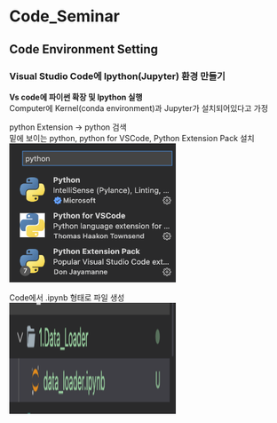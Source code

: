 # Code_Seminar

## Code Environment Setting

### Visual Studio Code에 Ipython(Jupyter) 환경 만들기

**Vs code에 파이썬 확장 및 Ipython 실행**  
Computer에 Kernel(conda environment)과 Jupyter가 설치되어있다고 가정

python Extension -> python 검색  
밑에 보이는 python, python for VSCode, Python Extension Pack 설치  
<img src="images/python_extension.png" width="300" height="250">  
  
Code에서 .ipynb 형태로 파일 생성  
<img src="images/Ipython_make.png" width="300" height="200">  
